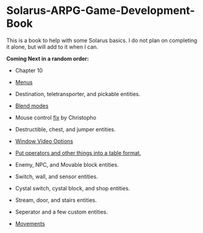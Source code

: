 # Solarus-ARPG-Game-Development-Book
This is a book to help with some Solarus basics. I do not plan on completing it alone, but will add to it when I can.

**Coming Next in a random order:**

- Chapter 10

- [Menus](https://github.com/Zefk/Solarus-ARPG-Game-Development-Book_2/issues/8)

- Destination, teletransporter, and pickable entities.

- [Blend modes](https://github.com/Zefk/Solarus-ARPG-Game-Development-Book_2/issues/9)

- Mouse control [fix](https://github.com/Zefk/Solarus-ARPG-Game-Development-Book_2/issues/4) by Christopho

- Destructible, chest, and jumper entities.

- [Window Video Options](https://github.com/Zefk/Solarus-ARPG-Game-Development-Book_2/issues/7)

- [Put operators and other things into a table format.](https://github.com/Zefk/Solarus-ARPG-Game-Development-Book_2/issues/1)

- Enemy, NPC, and Movable block entities.

- Switch, wall, and sensor entities.

- Cystal switch, cystal block, and shop entities.

- Stream, door, and stairs entities.

- Seperator and a few custom entities.

- [Movements](https://github.com/Zefk/Solarus-ARPG-Game-Development-Book_2/issues/6)
